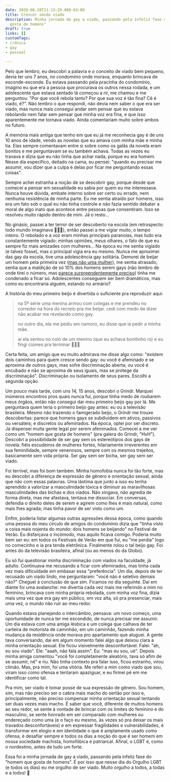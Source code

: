 ```yaml
---
date: 2020-06-28T11:13:29.000-03:00
title: Crescer sendo viado
description: Minha jornada de gay a viado, passando pela infeliz fase do "homem que
  gosta de homens"
draft: true
links: []
customTags:
- crônica
- gay
- pessoal

---
```

Pelo que lembro, eu descobri a palavra e o conceito de viado bem pequeno, devia ter uns 7 anos, no condomínio onde morava, enquanto brincava de esconde-esconde. Eu estava passando pela pracinha do condomínio, imagino eu que era a pessoa que procurava os outros nessa rodada, e um adolescente que estava sentado lá começou a rir, me chamou e me perguntou: "Por que você rebola tanto? Por que sua voz é tão fina? Cê é viado, é?". Não lembro o que respondi, não devia nem saber o que era ser viado, mas nunca mais consegui andar sem pensar que eu estava rebolando nem falar sem pensar que minha voz era fina, e que isso aparentemente me tornava viado. Ainda comentariam muito sobre ambos no futuro.

A memória mais antiga que tenho em que eu já me reconhecia gay é de uns 10 anos de idade, vendo as novelas que eu amava com minha mãe e minha tia. Elas sempre comentavam entre si sobre como os galãs da novela eram bonitos e me perguntavam se eu também achava. Todas as vezes eu travava e dizia que eu não tinha que achar nada, porque eu era homem. Nesse dia específico, deitado na cama, eu pensei: "quando eu precisar me assumir, vou dizer que a culpa é delas por ficar me perguntando essas coisas".

Sempre achei estranha a noção de se descobrir gay, porque desde que comecei a pensar em sexualidade eu sabia por quem eu me interessava. Nunca houve dúvida, embate interno sobre ser certo ou errado, nem nenhuma resistência de minha parte. Eu me sentia atraído por homens, isso era um fato sob o qual eu não tinha controle e não fazia sentido debater a moral de algo inato que acontece entre pessoas que consentiram. Isso se resolveu muito rápido dentro de mim. Já o resto...

No ginásio, passei a ter terror de ser descoberto na escola (em retrospecto: todo mundo imaginava 🤷🏽‍♂️), então passei a me vigiar muito, o tempo inteiro. O rebolado e a voz eram minhas principais paranoias, mas tudo era constantemente vigiado: minhas opiniões, meus olhares, o fato de que eu sempre fiz mais amizades com mulheres... Na época eu me sentia vigiado (e talvez fosse), mas o principal vigia era eu mesmo. Nunca me aproximei das gay da escola, tive uma adolescência gay solitária. Demorei de beijar um homem pela primeira vez ([mas não uma mulher](https://twitter.com/vhfmag/status/1270021339454279680)), me sentia atrasado, sentia que a maldição de só 10% dos homens serem gays (não lembro de onde tirei o número, mas [parece surpreendentemente preciso](https://pt.wikipedia.org/wiki/Demografia_das_orienta%C3%A7%C3%B5es_sexuais#Brasil)) tinha me condenado a ficar só. Adolescentes conseguem ser bem dramáticos, mas como eu encontraria alguém, estando no armário?

A história do meu primeiro beijo é divertida o suficiente pra reproduzir aqui:

> na 5ª série uma menina armou com colegas e me prendeu no corredor na hora do recreio pra me beijar. cedi com medo de dizer não acabar me revelando como gay.
>
> no outro dia, ela me pediu em namoro, eu disse que ia pedir a minha mãe. 
>
> aí ela sentou no colo de um menino (que eu achava bonitinho rs) e eu fingi ciúmes pra terminar 🤷🏽‍♂️

Certa feita, um amigo que eu muito admirava me disse algo como: "existem dois caminhos para quem cresce sendo gay: ou você é afeminado e se aproxima de outros gays, mas sofre discriminação aberta; ou você é encubado e não se aproxima de seus iguais, mas se protege da discriminação". Discriminação ou isolamento de seus pares. Escolhi a segunda opção.

Um pouco mais tarde, com uns 14, 15 anos, descobri o Grindr. Marquei inúmeros encontros pros quais nunca fui, porque tinha medo de roubarem meus órgãos, então não consegui dar meu primeiro beijo gay por lá. Me perguntava quem teria o primeiro beijo gay antes: eu ou a televisão brasileira. Mesmo não trazendo o famigerado beijo, o Grindr me trouxe descobertas: parece que homens gays se subdividem em ativos, passivos ou versáteis; e discretos ou afeminados. Na época, optei por ser discreto. Já dispensei muita gente legal por serem afeminados. Comecei a me ver como um "homem que gosta de homens" (pra galera do Grindr, "HxH"). Descobri a possibilidade de ser gay sem os estereótipos dos gays de novela: fiéis escudeiros de mulheres fortes, hilariamente irreverentes em sua feminilidade, sempre venenosos, sempre com os mesmos trejeitos, basicamente sem vida própria. Ser gay sem ser bicha, ser gay sem ser viado.

Foi terrível, mas foi bom também. Minha homofobia nunca foi tão forte, mas eu descobri a diferença de expressão de gênero e orientação sexual, ainda que não com essas palavras. Uma lástima que junto a isso eu tenha aprendido a valorizar a masculinidade tóxica e diminuir as maravilhosas masculinidades das bichas e dos viados. Não xingava, não agredia de forma direta, mas me afastava, tentava me dissociar. Em conversas, defendia o direito deles de serem e agirem como lhes é mais natural, como mais lhes agrada; mas tinha pavor de ser visto como um.

Enfim, poderia listar algumas outras agressões dessa época, como quando uma pessoa do meu círculo de amigos do condomínio dizia que "tinha visto a coisa mais nojenta do mundo: dois homens se beijando" no Festival de Verão. Eu disfarçava o incômodo, mas aquilo ficava comigo. Poderia muito bem ser eu: em todos os Festivais de Verão em que fui, eu "me perdia" logo no comecinho e ia pra tenda eletrônica. Finalmente rolou o tal beijo gay. Foi antes do da televisão brasileira, afinal (ou ao menos do da Globo).

Eu só fui questionar minha discriminação com viados na faculdade, já adulto. Continuava me recusando a ficar com afeminados, mas tinha cada vez mais dificuldade em embasar essa "preferência". Um dia, depois de ter recusado um viado lindo, me perguntaram: "você não é seletivo demais não?" Cheguei à conclusão de que sim. Ficamos no dia seguinte. Daí em diante foi uma avalanche: me divertia cada vez mais me referindo a mim no feminino, brincava com minha própria rebolada, com minha voz fina, dizia mais uma vez que era gay em público, em voz alta, só pra presenciar, mais uma vez, o mundo não ruir ao meu redor.

Quando estava planejando o intercâmbio, pensava: um novo começo, uma oportunidade de nunca ter me escondido, de nunca precisar me assumir. Um dia estava com uma amiga lésbica e um colega que calhava de ter carteira de motorista de caminhão, em um caminhão, fazendo minha mudança da residência onde morava pro apartamento que aluguei. A gente tava conversando, daí em algum momento falei algo que deixou clara a minha orientação sexual. Ele ficou visivelmente desconfortável. Falei: "ah, eu sou viado". Ele: "aaah, não fala assim". Eu: "mas eu sou, ué". Depois minha amiga comentou "você foi completamente aleatório, tava só afim de se assumir, né" e riu. Não tinha contexto pra falar isso, ficou estranho, virou climão. Mas, pra mim, foi uma vitória. Me referi a mim como viado que sou, viram isso como ofensa e tentaram apaziguar, e eu firmei pé em me identificar como tal.

Pra mim, ser viado é tomar posse de sua expressão de gênero. Sou homem, sim, mas não preciso ser o cabra mais macho do sertão por isso e, principalmente, não preciso compensar minha orientação sexual tentando ser duas vezes mais macho. É saber que você, diferente de muitos homens ao seu redor, se sente à vontade de brincar com os limites do feminino e do masculino, se sente honrado em ser comparado com mulheres ou endereçado como uma (e o faço eu mesmo, às vezes só pra deixar os mais travados desconfortáveis) e em expressar fragilidades e vulnerabilidades, é transformar em elogio e em identidade o que é amplamente usado como ofensa, é desafiar sempre e todos os dias a noção do que é ser homem em nossa sociedade machista, homofóbica e patriarcal. Afinal, o LGBT é, como o nordestino, antes de tudo um forte.

Essa foi a minha jornada de gay a viado, passando pela infeliz fase do "homem que gosta de homens". É por isso que nesse dia do Orgulho LGBT (e todos os dias) eu me orgulho de ser viado. Muito orgulho a todos, a todas e a todxs! 🌈